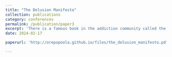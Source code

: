 ```yaml
---
title: "The Delusion Manifesto"
collection: publications
category: conferences
permalink: /publication/paper3
excerpt: 'There is a famous book in the addiction community called the Easy way to stop drinking. It is known to cure addictions just by reading it. this is my attempt to generalize it toward all illnesses using principles of psychodynamic therapy'
date: 2024-02-17

paperurl: 'http://orepopoola.github.io/files/the_delusion_manifesto.pdf'

---
```



